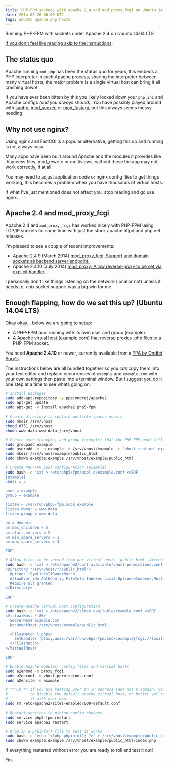 ```yaml
---
title: PHP-FPM sockets with Apache 2.4 and mod_proxy_fcgi on Ubuntu 14.04 LTS
date: 2014-08-20 06:00 UTC
tags: ubuntu apache php howto
---
```


Running PHP-FPM with sockets under Apache 2.4 on Ubuntu 14.04 LTS

[If you don't feel like reading skip to the instructions](#instructions).

## The status quo

Apache running `mod_php` has been the status quo for years, this embeds a PHP
interpreter in each Apache process, sharing the interpreter between many
virtual hosts, the major problem is a single virtual host can bring it all
crashing down!

If you have ever been bitten by this you likely locked down your
`php.ini` and Apache configs *(and you always should)*. You have possibly played
around with [suphp][suphp], [mod_suexec][mod_suexec] or [mod_fastcgi][mod_fastcgi],
but this always seems messy needing .

## Why not use nginx?

Using nginx and FastCGI is a popular alternative, getting this up and running
is not always easy.

Many apps have been built around Apache and the modules it provides
like .htaccess files, mod_rewrite or multiviews, without these the app may
not work correctly, if at all.

You may need to adjust application code or nginx config files to get things working,
this becomes a problem when you have thousands of virtual hosts.

If what I've just mentioned does not affect you, stop reading and go use nginx.

## Apache 2.4 and mod_proxy_fcgi

Apache 2.4 and `mod_proxy_fcgi` has worked nicely with PHP-FPM using TCP/IP sockets
for some time with just the stock apache httpd and php.net releases.

I'm pleased to see a couple of recent improvements:

- Apache 2.4.9 (March 2014) [mod_proxy_fcgi: Support unix domain sockets as backend server endpoint.](http://httpd.apache.org/docs/current/mod/mod_proxy.html#proxypass)
- Apache 2.4.10 (July 2014) [mod_proxy: Allow reverse-proxy to be set via explicit handler.](http://httpd.apache.org/docs/current/mod/mod_proxy.html#handler)

I personally don't like things listening on the network (local or not) unless it
needs to, unix socket support was a big win for me.

<a name="instructions"></a>

## Enough flapping, how do we set this up? (Ubuntu 14.04 LTS)

Okay okay... below we are going to setup:

- A PHP-FPM pool running with its own user and group (example).
- A Apache virtual host (example.com) that reverse proxies .php files to a PHP-FPM socket.

You need **Apache 2.4.10** or newer, currently available from a
[PPA by Ondřej Surý's][ondrej].

The instructions below are all bundled together so you _can_ copy them
into your text editor and replace occurrences of `example` and `example.com`
with your own settings then paste into a terminal window. But I suggest you do it
one step at a time to see whats going on.

~~~ bash
# Install packages
sudo add-apt-repository -y ppa:ondrej/apache2
sudo apt-get update
sudo apt-get -y install apache2 php5-fpm

# Create directory to contain multiple apache vhosts
sudo mkdir /srv/vhost
chmod 0751 /srv/vhost
chown www-data:www-data /srv/vhost

# Create user (example) and group (example) that the PHP-FPM pool will use
sudo groupadd example
sudo useradd -m -g example -d /srv/vhost/example -c 'vhost runtime' example
sudo mkdir /srv/vhost/example/public_html
sudo chown example:example /srv/vhost/example/public_html

# Create PHP-FPM pool configuration (example)
sudo bash -c 'cat > /etc/php5/fpm/pool.d/example.conf <<EOF
[example]
chdir = /

user = example
group = example

listen = /var/run/php5-fpm.sock.example
listen.owner = www-data
listen.group = www-data

pm = dynamic
pm.max_children = 5
pm.start_servers = 2
pm.min_spare_servers = 1
pm.max_spare_servers = 3

EOF'

# Allow files to be served from our virtual hosts `public_html` directory
sudo bash -c 'cat > /etc/apache2/conf-available/vhost-permissions.conf <<EOF
<Directory "/srv/vhost/*/public_html">
  Options +SymLinksIfOwnerMatch
  AllowOverride AuthConfig FileInfo Indexes Limit Options=Indexes,MultiViews
  Require all granted
</Directory>

EOF'

# Create Apache virtual host configuration
sudo bash -c 'cat > /etc/apache2/sites-available/example.conf <<EOF
<VirtualHost *:80>
  ServerName example.com
  DocumentRoot /srv/vhost/example/public_html

  <FilesMatch \.php$>
    SetHandler "proxy:unix:/var/run/php5-fpm.sock.example|fcgi://localhost"
  </FilesMatch>
</VirtualHost>

EOF'

# Enable Apache modules, config files and virtual hosts
sudo a2enmod -m proxy_fcgi
sudo a2enconf -m vhost-permissions.conf
sudo a2ensite -m example

# **n.b.** If you are testing your an IP address (and not a domain) you'll need
#          to disable the default apache virtual host, or better yet replace
#          it with your own.
sudo rm /etc/apache2/sites-enabled/000-default.conf

# Restart services to pickup config changes
sudo service php5-fpm restart
sudo service apache2 restart

# Drop in a phpinfo() file to test it works
sudo bash -c 'echo "<?php phpinfo(); ?>" > /srv/vhost/example/public_html/index.php'
sudo chown example:example /srv/vhost/example/public_html/index.php
~~~

If everything restarted without error you are ready to roll and test it out!

Fin.

[suphp]: http://www.suphp.org/
[mod_suexec]: http://httpd.apache.org/docs/2.2/mod/mod_suexec.html
[mod_fastcgi]: http://www.fastcgi.com/mod_fastcgi/docs/mod_fastcgi.html
[ondrej]: https://launchpad.net/~ondrej/+archive/ubuntu/apache2